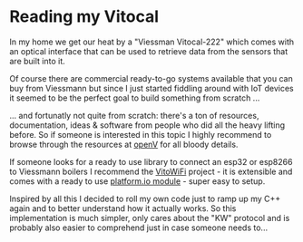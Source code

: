# Reading my Vitocal

In my home we get our heat by a "Viessman Vitocal-222" which comes with an optical interface that can be used to retrieve data from the sensors that are built into it.

Of course there are commercial ready-to-go systems available that you can buy from Viessmann but since I just started fiddling around with IoT devices it seemed to be the perfect goal to build something from scratch ...

... and fortunatly not quite from scratch: there's a ton of resources, documentation, ideas & software from people who did all the heavy lifting before. So if someone is interested in this topic I highly recommend to browse through the resources at [openV](https://github.com/openv/openv) for all bloody details.

If someone looks for a ready to use library to connect an esp32 or esp8266 to Viessmann boilers I recommend the [VitoWiFi](https://github.com/bertmelis/VitoWiFi) project - it is extensible and comes with a ready to use [platform.io module](https://registry.platformio.org/libraries/bertmelis/VitoWiFi) - super easy to setup.


Inspired by all this I decided to roll my own code just to ramp up my C++ again and to better understand how it actually works. So this implementation is much simpler, only cares about the "KW" protocol and is probably also easier to comprehend just in case someone needs to...

